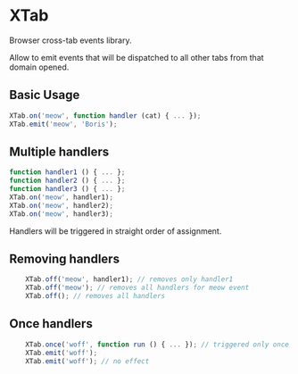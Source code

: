 XTab
===
Browser cross-tab events library.

Allow to emit events that will be dispatched to all other tabs from that domain opened.

Basic Usage
---
```javascript
XTab.on('meow', function handler (cat) { ... });
XTab.emit('meow', 'Boris');
```

Multiple handlers
---
```javascript
function handler1 () { ... };
function handler2 () { ... };
function handler3 () { ... };
XTab.on('meow', handler1);
XTab.on('meow', handler2);
XTab.on('meow', handler3);
```

Handlers will be triggered in straight order of assignment.

Removing handlers
---
```javascript
    XTab.off('meow', handler1); // removes only handler1
    XTab.off('meow'); // removes all handlers for meow event
    XTab.off(); // removes all handlers
```

Once handlers
---
```javascript
    XTab.once('woff', function run () { ... }); // triggered only once
    XTab.emit('woff');
    XTab.emit('woff'); // no effect
```

